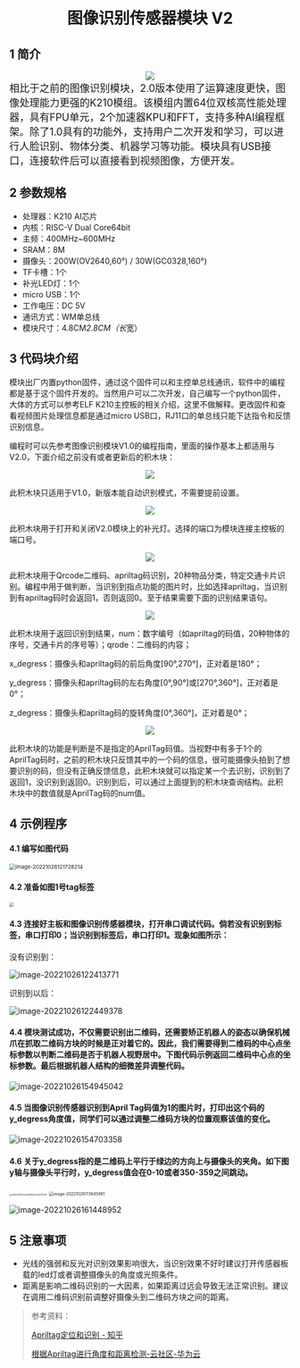 <div align=center>
<h1 class="text-center">图像识别传感器模块 V2</h1>
</div>

## 1 简介

<div align=center>
<img src="docs/electronic_modules/rj11/imagerecognition_sensor_v1/20190803-154149.png">
</div>
<font size=4pt>相比于之前的图像识别模块，2.0版本使用了运算速度更快，图像处理能力更强的K210模组。该模组内置64位双核高性能处理器，具有FPU单元，2个加速器KPU和FFT，支持多种AI编程框架。除了1.0具有的功能外，支持用户二次开发和学习，可以进行人脸识别、物体分类、机器学习等功能。模块具有USB接口，连接软件后可以直接看到视频图像，方便开发。
</font>

## 2 参数规格

- 处理器：K210 AI芯片
- 内核：RISC-V Dual Core64bit
- 主频：400MHz~600MHz
- SRAM：8M
- 摄像头：200W(OV2640,60°) / 30W(GC0328,160°)
- TF卡槽：1个
- 补光LED灯：1个
- micro USB：1个
- 工作电压：DC 5V
- 通讯方式：WM单总线
- 模块尺寸：4.8CM*2.8CM（长*宽）

## 3 代码块介绍

模块出厂内置python固件，通过这个固件可以和主控单总线通讯，软件中的编程都是基于这个固件开发的。当然用户可以二次开发，自己编写一个python固件，大体的方式可以参考ELF K210主控板的相关介绍，这里不做解释。更改固件和查看视频图片处理信息都是通过micro USB口，RJ11口的单总线只能下达指令和反馈识别信息。

编程时可以先参考图像识别模块V1.0的编程指南，里面的操作基本上都适用与V2.0，下面介绍之前没有或者更新后的积木块：

<div align=center>
<img src="docs/electronic_modules/rj11/imagerecognition_sensor_v2/1711.png">
</div>

此积木块只适用于V1.0，新版本能自动识别模式，不需要提前设置。

<div align=center>
<img src="docs/electronic_modules/rj11/imagerecognition_sensor_v2/1712.png">
</div>

此积木块用于打开和关闭V2.0模块上的补光灯。选择的端口为模块连接主控板的端口号。

<div align=center>
<img src="docs/electronic_modules/rj11/imagerecognition_sensor_v2/1713.png">
</div>

此积木块用于Qrcode二维码、apriltag码识别，20种物品分类，特定交通卡片识别。编程中用于做判断，当识别到指点功能的图片时，比如选择apriltag，当识别到有apriltag码时会返回1，否则返回0。至于结果需要下面的识别结果语句。

<div align=center>
<img src="docs/electronic_modules/rj11/imagerecognition_sensor_v2/1714.png">
</div>

此积木块用于返回识别到结果，num：数字编号（如apriltag的码值，20种物体的序号，交通卡片的序号等）；qrode：二维码的内容；

x_degress：摄像头和apriltag码的前后角度[90°,270°]，正对着是180°；

y_degress：摄像头和apriltag码的左右角度[0°,90°]或[270°,360°]，正对着是0°；

z_degress：摄像头和apriltag码的旋转角度[0°,360°]，正对着是0°；

<div align=center>
<img src="docs/electronic_modules/rj11/imagerecognition_sensor_v2/1715.png">
</div>

此积木块的功能是判断是不是指定的AprilTag码值。当视野中有多于1个的AprilTag码时，之前的积木块只反馈其中的一个码的信息，很可能摄像头拍到了想要识别的码，但没有正确反馈信息，此积木块就可以指定某一个去识别，识别到了返回1，没识别到返回0。识别到后，可以通过上面提到的积木块查询结构。此积木块中的数值就是AprilTag码的num值。

## 4 示例程序

#### 4.1 编写如图代码

<img src="docs/electronic_modules/rj11/imagerecognition_sensor_v2/image-20221026121728214-16667584479031.png" alt="image-20221026121728214" style="zoom: 67%;" />

#### 4.2 准备如图1号tag标签
<img src="docs/electronic_modules/rj11/imagerecognition_sensor_v2/image-20221026121834293-16667584824622.png" style="zoom:50%;" />

#### 4.3 连接好主板和图像识别传感器模块，打开串口调试代码。倘若没有识别到标签，串口打印0；当识别到标签后，串口打印1。现象如图所示：
没有识别到：

<img src="docs/electronic_modules/rj11/imagerecognition_sensor_v2/image-20221026122413771-16667584857673.png" alt="image-20221026122413771"  />

识别到以后：

![image-20221026122449378](image-20221026122449378-16667584877164.png)

#### 4.4 模块测试成功，不仅需要识别出二维码，还需要矫正机器人的姿态以确保机械爪在抓取二维码方块的时候是正对着它的。因此，我们需要得到二维码的中心点坐标参数以判断二维码是否于机器人视野居中。下图代码示例返回二维码中心点的坐标参数。最后根据机器人结构的细微差异调整代码。

![image-20221026154945042](image-20221026154945042.png)



#### 4.5 当图像识别传感器识别到April Tag码值为1的图片时，打印出这个码的y_degress角度值，同学们可以通过调整二维码方块的位置观察该值的变化。

![image-20221026154703358](image-20221026154703358.png)



#### 4.6 关于y_degress指的是二维码上平行于绿边的方向上与摄像头的夹角。如下图y轴与摄像头平行时，y_degress值会在0-10或者350-359之间跳动。

<img src="docs/electronic_modules/rj11/imagerecognition_sensor_v2/a06532907beefa86d66ce1b2bef7b68.jpg" alt="a06532907beefa86d66ce1b2bef7b68" style="zoom: 25%;" />

<img src="docs/electronic_modules/rj11/imagerecognition_sensor_v2/image-20221026173845891.png" alt="image-20221026173845891" style="zoom:50%;" />

![image-20221026161448952](image-20221026161448952.png)


## 5 注意事项

- 光线的强弱和反光对识别效果影响很大，当识别效果不好时建议打开传感器板载的led灯或者调整摄像头的角度或光照条件。
- 距离是影响二维码识别的一大因素，如果距离过远会导致无法正常识别。建议在调用二维码识别前调整好摄像头到二维码方块之间的距离。


>  参考资料：
>
>   [Apriltag定位和识别 - 知乎 ](https://zhuanlan.zhihu.com/p/91318636)
>
>  [根据Apriltag进行角度和距离检测-云社区-华为云 ](https://bbs.huaweicloud.com/blogs/323412)
